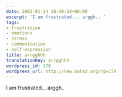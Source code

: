 ```yaml
---
date: 2002-01-14 18:40:24+00:00
excerpt: 'I am frustrated... arggh.. '
tags:
- frustration
- emotions
- stress
- communication
- self-expression
title: arrgghhh
translationKey: arrgghhh
wordpress_id: 179
wordpress_url: http://new.nata2.org/?p=179
---
```


I am frustrated... arggh..